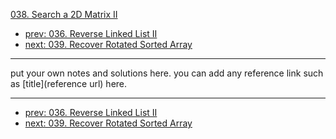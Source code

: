 [038. Search a 2D Matrix II](http://www.lintcode.com/problem/search-a-2d-matrix-ii)

- [prev: 036. Reverse Linked List II](036-reverse-linked-list-ii.md)
- [next: 039. Recover Rotated Sorted Array](039-recover-rotated-sorted-array.md)

---

put your own notes and solutions here.
you can add any reference link such as [title](reference url) here.

---

- [prev: 036. Reverse Linked List II](036-reverse-linked-list-ii.md)
- [next: 039. Recover Rotated Sorted Array](039-recover-rotated-sorted-array.md)
